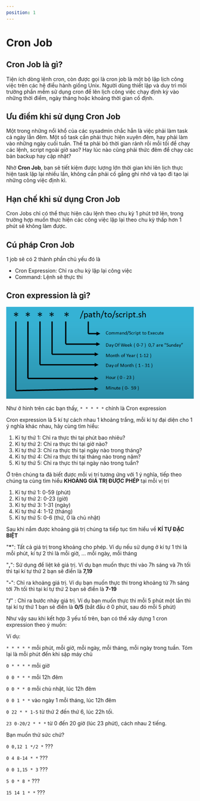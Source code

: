 ```yaml
---
position: 1
---
```


# Cron Job

## Cron Job là gì?

Tiện ích dòng lệnh cron, còn được gọi là cron job là một bộ lập lịch công việc trên các hệ điều hành giống Unix. Người dùng thiết lập và duy trì môi trường phần mềm sử dụng cron để lên lịch công việc chạy định kỳ vào những thời điểm, ngày tháng hoặc khoảng thời gian cố định.

## Ưu điểm khi sử dụng Cron Job

Một trong những nổi khổ của các sysadmin chắc hẳn là việc phải làm task cả ngày lẫn đêm. Một số task cần phải thực hiện xuyên đêm, hay phải làm vào những ngày cuối tuần. Thế ta phải bỏ thời gian rảnh rỗi mỗi tối để chạy các lệnh, script ngoài giờ sao? Hay lúc nào cũng phải thức đêm để chạy các bản backup hay cập nhật?

Nhờ **Cron Job**, bạn sẽ tiết kiệm được lượng lớn thời gian khi lên lịch thực hiện task lặp lại nhiều lần, không cần phải cố gắng ghi nhớ và tạo đi tạo lại những công việc định kì.

## Hạn chế khi sử dụng Cron Job

Cron Jobs chỉ có thể thực hiện câu lệnh theo chu kỳ 1 phút trở lên, trong trường hợp muốn thực hiện các công việc lặp lại theo chu kỳ thấp hơn 1 phút sẽ không làm được.

## Cú pháp Cron Job

1 job sẽ có 2 thành phần chủ yếu đó là

-   Cron Expression: Chỉ ra chu kỳ lặp lại công việc
-   Command: Lệnh sẽ thực thi

## Cron expression là gì?

![](../../images/cron-tab.png)

Như ở hình trên các bạn thấy, `* * * * *` chính là Cron expression

Cron expression là 5 kí tự cách nhau 1 khoảng trắng, mỗi kí tự đại diện cho 1 ý nghĩa khác nhau, hãy cùng tìm hiểu:

1. Kí tự thứ 1: Chỉ ra thực thi tại phút bao nhiêu?
2. Kí tự thứ 2: Chỉ ra thực thi tại giờ nào?
3. Kí tự thứ 3: Chỉ ra thực thi tại ngày nào trong tháng?
4. Kí tự thứ 4: Chỉ ra thực thi tại tháng nào trong năm?
5. Kí tự thứ 5: Chỉ ra thực thi tại ngày nào trong tuần?

Ở trên chúng ta đã biết được mỗi vị trí tương ứng với 1 ý nghĩa, tiếp theo chúng ta cùng tìm hiểu **KHOẢNG GIÁ TRỊ ĐƯỢC PHÉP** tại mỗi vị trí

1. Kí tự thứ 1: 0-59 (phút)
2. Kí tự thứ 2: 0-23 (giờ)
3. Kí tự thứ 3: 1-31 (ngày)
4. Kí tự thứ 4: 1-12 (tháng)
5. Kí tự thứ 5: 0-6 (thứ, 0 là chủ nhật)

Sau khi nắm được khoảng giá trị chúng ta tiếp tục tìm hiểu về **KÍ TỰ ĐẶC BIỆT**

"**\***": Tất cả giá trị trong khoảng cho phép. Ví dụ nếu sử dụng ở kí tự 1 thì là mỗi phút, kí tự 2 thì là mỗi giờ, ... mỗi ngày, mỗi tháng

"**,**": Sử dụng để liệt kê giá trị. Ví dụ bạn muốn thực thi vào 7h sáng và 7h tối thì tại kí tự thứ 2 bạn sẽ điền là **7,19**

"**-**": Chỉ ra khoảng giá trị. Ví dụ bạn muốn thực thi trong khoảng từ 7h sáng tới 7h tối thì tại kí tự thứ 2 bạn sẽ điền là **7-19**

"**/**" : Chỉ ra bước nhảy giá trị. Ví dụ bạn muốn thực thi mỗi 5 phút một lần thì tại kí tự thứ 1 bạn sẽ điền là **0/5** (bắt đầu ở 0 phút, sau đó mỗi 5 phút)

Như vậy sau khi kết hợp 3 yếu tố trên, bạn có thể xây dựng 1 cron expression theo ý muốn:

Ví dụ:

`* * * * *` mỗi phút, mỗi giờ, mỗi ngày, mỗi tháng, mỗi ngày trong tuần. Tóm lại là mỗi phút đến khi sập máy chủ

`0 * * * *` mỗi giờ

`0 0 * * *` mỗi 12h đêm

`0 0 * * 0` mỗi chủ nhật, lúc 12h đêm

`0 0 1 * *` vào ngày 1 mỗi tháng, lúc 12h đêm

`0 22 * * 1-5` từ thứ 2 đến thứ 6, lúc 22h tối.

`23 0-20/2 * * *` từ 0 đến 20 giờ (lúc 23 phút), cách nhau 2 tiếng.

Bạn muốn thử sức chứ?

`0 0,12 1 */2 *` ???

`0 4 8-14 * *` ???

`0 0 1,15 * 3` ???

`5 0 * 8 *` ???

`15 14 1 * *` ???
